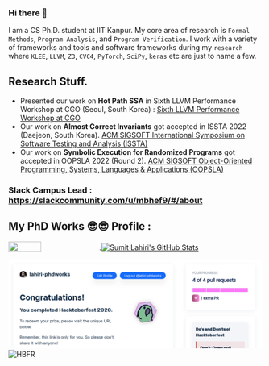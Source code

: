 ### Hi there 👋

I am a CS Ph.D. student at IIT Kanpur. My core area of research is `Formal Methods`, `Program Analysis`, and `Program Verification`. I work with a variety of frameworks and tools and software frameworks during my `research` where `KLEE`, `LLVM`, `Z3`, `CVC4`, `PyTorch`, `SciPy`, `keras` etc are just to name a few. 

## Research Stuff.

- Presented our work on **Hot Path SSA** in Sixth LLVM Performance Workshop at CGO (Seoul, South Korea) : [Sixth LLVM Performance Workshop at CGO](https://llvm.org/devmtg/2022-04-03/)
- Our work on **Almost Correct Invariants** got accepted in ISSTA 2022 (Daejeon, South Korea). [ACM SIGSOFT International Symposium on Software Testing and Analysis (ISSTA)](https://conf.researchr.org/track/issta-2022/issta-2022-technical-papers#event-overview)
- Our work on **Symbolic Execution for Randomized Programs** got accepted in OOPSLA 2022 (Round 2). [ACM SIGSOFT Object-Oriented Programming, Systems, Languages \& Applications (OOPSLA)](https://2022.splashcon.org/track/splash-2022-oopsla#event-overview)

### Slack Campus Lead : https://slackcommunity.com/u/mbhef9/#/about 

## My PhD Works 😎😎 Profile :

<a href="https://github.com/lahiri-phdworks/lahiri-phdworks/">
  <img align="center" height="35%" width="36%"  src="https://github-readme-stats.vercel.app/api/top-langs/?username=lahiri-phdworks&show_icons=true&theme=light&line_height=30" />
</a>
<a href="https://github.com/lahiri-phdworks/lahiri-phdworks/">
 <img align="center"  height="75%" width="60%" src="https://github-readme-stats.vercel.app/api?username=lahiri-phdworks&count_private=true&show_icons=true&theme=light&line_height=30" alt="Sumit Lahiri's GitHub Stats"/>
  </a>
  
![HBFR](https://raw.githubusercontent.com/lahiri-phdworks/lahiri-phdworks/master/hacktoberfest_1.png)
![HBFR](https://raw.githubusercontent.com/lahiri-phdworks/lahiri-phdworks/master/hactober22.png)
